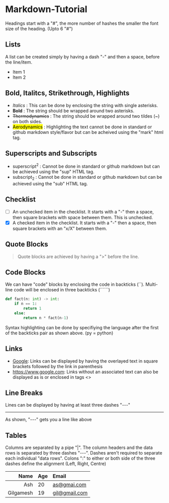 # Markdown-Tutorial

Headings start with a "#", the more number of hashes the smaller the font size of the heading. (Upto 6 "#")

## Lists

A list can be created simply by having a dash "-" and then a space, before the line/item.
- Item 1
- Item 2

## Bold, Italitcs, Strikethrough, Highlights
- *Italics* : This can be done by enclosing the string with single asterisks.
- **Bold** : The string should be wrapped around two asterisks.
- ~~Thermodynamics~~ : The string should be wrapped around two tildes (~) on both sides.
- <mark>Aerodynamics</mark> : Highlighting the text cannot be done in standard or github markdown style/flavor but can be acheived using the "mark" html tag.

## Superscripts and Subscripts
- superscript<sup>2</sup> : Cannot be done in standard or github markdown but can be achieved using the "sup" HTML tag.
- subscript<sub>2</sub> : Cannot be done in standard or github markdown but can be achieved using the "sub" HTML tag.

## Checklist
- [ ] An unchecked item in the checklist. It starts with a "-" then a space, then square brackets with space between them. This is unchecked.
- [x] A checked item in the checklist. It starts with a "-" then a space, then square brackets with an "x/X" between them.

## Quote Blocks
> Quote blocks are achieved by having a ">" before the line.

## Code Blocks
We can have "code" blocks by enclosing the code in backticks (``).
Multi-line code will be enclosed in three backticks (``````)

```py
def fact(n: int) -> int:
    if n == 1:
        return 1
    else:
        return n * fact(n-1)
```
Syntax highlighting can be done by specifiying the language after the first of the backticks pair as shown above. (py = python)

## Links

- [Google](https://www.google.com): Links can be displayed by having the overlayed text in square brackets followed by the link in parenthesis
- <https://www.google.com>: Links without an associated text can also be displayed as is or enclosed in tags <>

## Line Breaks
Lines can be displayed by having at least three dashes "---"

---

As shown, "---" gets you a line like above

## Tables

Columns are separated by a pipe "|". The column headers and the data rows is separated by three dashes "---". Dashes aren't required to separate each individual "data rows". Colons ":" to either or both side of the three dashes define the alignment (Left, Right, Centre)

| Name | Age | Email |
|----:|:----|:---|
|Ash | 20  | as@gmai.com|
|Gilgamesh| 19  | gil@gmail.com|
